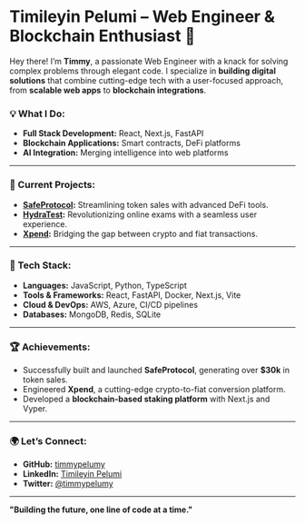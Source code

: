 # Timileyin Pelumi – Web Engineer & Blockchain Enthusiast 🚀

Hey there! I’m **Timmy**, a passionate Web Engineer with a knack for solving complex problems through elegant code. I specialize in **building digital solutions** that combine cutting-edge tech with a user-focused approach, from **scalable web apps** to **blockchain integrations**.

### 💡 What I Do:
- **Full Stack Development:** React, Next.js, FastAPI
- **Blockchain Applications:** Smart contracts, DeFi platforms
- **AI Integration:** Merging intelligence into web platforms

---

### 🚀 Current Projects:
- **[SafeProtocol](https://safeprotocol.co):** Streamlining token sales with advanced DeFi tools.
- **[HydraTest](https://hydratest.vercel.app):** Revolutionizing online exams with a seamless user experience.
- **[Xpend](https://xpend.xyz):** Bridging the gap between crypto and fiat transactions.

---

### 🔧 Tech Stack:
- **Languages:** JavaScript, Python, TypeScript
- **Tools & Frameworks:** React, FastAPI, Docker, Next.js, Vite
- **Cloud & DevOps:** AWS, Azure, CI/CD pipelines
- **Databases:** MongoDB, Redis, SQLite

---

### 🏆 Achievements:
- Successfully built and launched **SafeProtocol**, generating over **$30k** in token sales.
- Engineered **Xpend**, a cutting-edge crypto-to-fiat conversion platform.
- Developed a **blockchain-based staking platform** with Next.js and Vyper.

---

### 🌍 Let’s Connect:
- **GitHub:** [timmypelumy](https://github.com/timmypelumy)
- **LinkedIn:** [Timileyin Pelumi](https://linkedin.com/in/timmypelumy)
- **Twitter:** [@timmypelumy](https://twitter.com/timmypelumy)

---

**"Building the future, one line of code at a time."**
